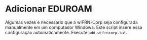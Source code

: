 # Adicionar EDUROAM

Algumas vezes é necessário que a wIFRN-Corp seja configurada manualmente em um computador Windows. Este script insere essa configuração automaticamente. Execute `add-wifrncorp.bat`.
